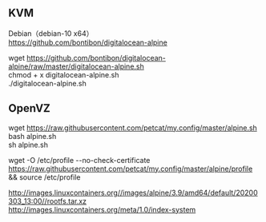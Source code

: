 ## KVM
Debian（debian-10 x64）    
https://github.com/bontibon/digitalocean-alpine    

wget https://github.com/bontibon/digitalocean-alpine/raw/master/digitalocean-alpine.sh    
chmod + x digitalocean-alpine.sh    
./digitalocean-alpine.sh     


## OpenVZ 
wget https://raw.githubusercontent.com/petcat/my.config/master/alpine.sh     
bash alpine.sh    
sh alpine.sh   


wget -O /etc/profile --no-check-certificate https://raw.githubusercontent.com/petcat/my.config/master/alpine/profile && source /etc/profile    


http://images.linuxcontainers.org//images/alpine/3.9/amd64/default/20200303_13:00//rootfs.tar.xz     
http://images.linuxcontainers.org/meta/1.0/index-system     
